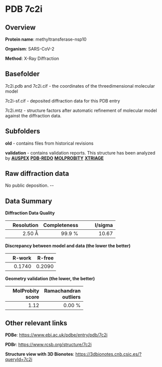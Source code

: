 # PDB 7c2i

## Overview

**Protein name**: methyltransferase-nsp10

**Organism**: SARS-CoV-2

**Method**: X-Ray Diffraction

## Basefolder

7c2i.pdb and 7c2i.cif - the coordinates of the threedimensional molecular model

7c2i-sf.cif - deposited diffraction data for this PDB entry

7c2i.mtz - structure factors after automatic refinement of molecular model against the diffraction data.

## Subfolders



**old** - contains files from historical revisions

**validation** - contains validation reports. This structure has been analyzed by [**AUSPEX**](https://github.com/thorn-lab/coronavirus_structural_task_force/tree/master/pdb/methyltransferase-nsp10/SARS-CoV-2/7c2i/validation/auspex) [**PDB-REDO**](https://github.com/thorn-lab/coronavirus_structural_task_force/tree/master/pdb/methyltransferase-nsp10/SARS-CoV-2/7c2i/validation/pdb-redo) [**MOLPROBITY**](https://github.com/thorn-lab/coronavirus_structural_task_force/tree/master/pdb/methyltransferase-nsp10/SARS-CoV-2/7c2i/validation/molprobity) [**XTRIAGE**](https://github.com/thorn-lab/coronavirus_structural_task_force/blob/master/pdb/methyltransferase-nsp10/SARS-CoV-2/7c2i/validation/Xtriage_output.log)  



## Raw diffraction data

No public deposition. --<br> 

## Data Summary
**Diffraction Data Quality**

|   | Resolution | Completeness| I/sigma |
|---|-------------:|----------------:|--------------:|
|   |2.50 Å|99.9  %|<img width=50/>10.67|

**Discrepancy between model and data (the lower the better)**

|   | **R-work**| **R-free**   
|---|-------------:|----------------:|           
||  0.1740|  0.2090|

**Geometry validation (the lower, the better)**

|   |**MolProbity<br>score**| **Ramachandran<br>outliers** 
|---|-------------:|----------------:|
||  1.12|  0.00 %|

 

 



## Other relevant links 
**PDBe**:  https://www.ebi.ac.uk/pdbe/entry/pdb/7c2i
 
**PDBr**: https://www.rcsb.org/structure/7c2i 

**Structure view with 3D Bionotes**: https://3dbionotes.cnb.csic.es/?queryId=7c2i

